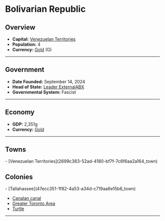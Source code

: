 <!--UNDEDITED FILE, remove this entire line if this file has been edited!-->
# <!--NAME-->Bolivarian Republic<!--NAME-->

## Overview

- **Capital:** <!--CAPITAL_LINK-->[Venezuelan Territories](2699c383-52ad-4180-bf7f-7c6f6aa2a164_town)<!--CAPITAL_LINK-->
- **Population:** <!--POPULATION-->4<!--POPULATION-->
- **Currency:** <!--CURRENCY_LINK-->[Gold](Gold_currency)<!--CURRENCY_LINK--> (<!--CURRENCY_ABV-->G<!--CURRENCY_ABV-->)

---

## Government

- **Date Founded:** <!--FOUNDED-->September 14, 2024<!--FOUNDED-->
- **Head of State:** <!--LEADER_TITLE_LINK-->[Leader ExternalABX](ExternalABX_user)<!--LEADER_TITLE_LINK-->
- **Governmental System:** <!--GOVERNMENT-->Fascist<!--GOVERNMENT-->

---

## Economy

- **GDP:** <!--GDP-->2,351g<!--GDP-->
- **Currency:** <!--CURRENCY_LINK-->[Gold](Gold_currency)<!--CURRENCY_LINK-->

---

## Towns

<!--TOWNS-->- [Venezuelan Territories](2699c383-52ad-4180-bf7f-7c6f6aa2a164_town)<!--TOWNS-->

## Colonies

<!--COLONIES-->- [Tallahassee](47ecc351-1f82-4a53-a34d-c719aa6e15b6_town)
- [Canalan canal](ac45af69-2291-4dc4-903f-e309034a8d08_town)
- [Greater Toronto Area](397871e2-f428-4c4a-9a97-aed65ddbbdfc_town)
- [Turtle](946dc8ef-0b78-4472-8cd0-fe6702f90000_town)<!--COLONIES-->

---